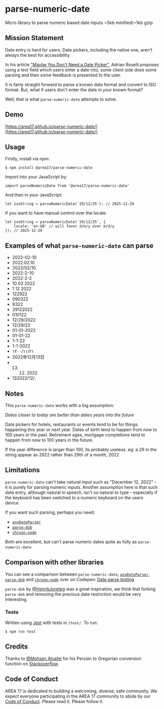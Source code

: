 # parse-numeric-date

Micro library to parse numeric based date inputs
~5kb minified/~1kb gzip

## Mission Statement

Date entry is hard for users. Date pickers, including the native one, aren't always the best for accessibility. 

In his article ["Maybe You Don't Need a Date Picker"](https://adrianroselli.com/2019/07/maybe-you-dont-need-a-date-picker.html#Messaging), Adrian Roselli proposes using a text field which users enter a date into, some client side does some parsing and then some feedback is presented to the user.

It is fairly straight forward to parse a known date format and convert to ISO format. But, what if users don't enter the date in your known format?

Well, that is what `parse-numeric-date` attempts to solve.

## Demo

[https://area17.github.io/parse-numeric-date/](https://area17.github.io/parse-numeric-date/)

## Usage

Firstly, install via npm:

```
$ npm install @area17/parse-numeric-date
```

Import into your JavaScript by:

```
import parseNumericDate from '@area17/parse-numeric-date'
```

And then in your JavaScript:

```
let isoString = parseNumericDate('29/12/25'); // 2025-12-29
```

If you want to have manual control over the locale:

```
let isoString = parseNumericDate('29/12/25', {
    locale: 'en-GB' // will favor d/m/y over m/d/y
}); // 2025-12-29
```

## Examples of what `parse-numeric-date` can parse

* 2022-02-10
* 2022.02.10
* 2022/02/10
* 2022-2-10
* 2022-2-2
* 10 02 2022
* 1 12 2022
* 122922
* 090322
* 9322
* 29122022
* 010122
* 12/29/2022
* 12/29/22
* 01-01-2022
* 01-01-22
* 1-1-22
* 1-1-2022
* ۱۴۰۰/۱۱/۲۱
* 2022年12月13日
* 13. 12. 2022
* 13‏/12‏/2022.

## Notes

This `parse-numeric-date` works with a big assumption:

*Dates closer to today are better than dates years into the future*

Date pickers for hotels, restaurants or events tend to be for things happening this year or next year. Dates of birth tend to happen from now to 100 years in the past. Retirement ages, mortgage completions tend to happen from now to 100 years in the future. 

If the year difference is larger than 100, its probably useless.
eg: a 29 in the string appear as 2922 rather than 29th of a month, 2022

## Limitations

`parse-numeric-date` can't take natural input such as "December 12, 2022" - it is purely for parsing numeric inputs. Another assumption here is that such date entry, although natural in speech, isn't so natural to type - especially if the keyboard has been switched to a numeric keyboard on the users device.

If you want such parsing, perhaps you need:
* [`anyDateParser`](https://github.com/kensnyder/any-date-parser)
* [`parse-dob`](https://github.com/HenrikJoreteg/parse-dob)
* [`chrono-node`](https://github.com/wanasit/chrono)

Both are excellent, but can't parse numeric dates quite as fully as `parse-numeric-date`.

## Comparison with other libraries

You can see a comparison between `parse-numeric-date`, [`anyDateParser`](https://github.com/kensnyder/any-date-parser), [`parse-dob`](https://github.com/HenrikJoreteg/parse-dob) and [`chrono-node`](https://github.com/wanasit/chrono) over on Codepen: [Date parse testing](https://codepen.io/13twelve/pen/rNrRoLB)

`parse-dob` by [@HenrikJoreteg](https://github.com/HenrikJoreteg) was a great inspiration, we think that forking `parse-dob` and removing the previous date restriction would be very interesting.

### Tests

Written using [Jest](https://jestjs.io/) with tests in `/test/`. 
To run:

```Shell
$ npm run test
```

## Credits

Thanks to [@Mohsen Alyafei](https://github.com/MohsenAlyafei) for his Persian to Gregorian conversion function on [Stackoverflow](https://stackoverflow.com/questions/71421825/how-to-convert-persian-jalali-dates-to-other-18-calendar-dates-in-javascript-w).

## Code of Conduct

AREA 17 is dedicated to building a welcoming, diverse, safe community. We expect everyone participating in the AREA 17 community to abide by our [Code of Conduct](CODE_OF_CONDUCT.md). Please read it. Please follow it.
